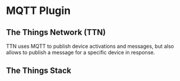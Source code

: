 # MQTT Plugin

## The Things Network (TTN)

TTN uses MQTT to publish device activations and messages, but also allows to publish a message for a specific device in response.

## The Things Stack
